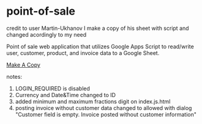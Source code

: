 # point-of-sale

credit to user Martin-Ukhanov
I make a copy of his sheet with script and changed acordingly to my need

Point of sale web application that utilizes Google Apps Script to read/write user, customer, product, and invoice data to a Google Sheet.

[Make A Copy](https://docs.google.com/spreadsheets/d/1pOshifU8rs3m2IH2oY6YVprasE3REF016hFq07LxZaU/copy?usp=sharing)

notes:
1. LOGIN_REQUIRED is disabled
2. Currency and Date&Time changed to ID
3. added minimum and maximum fractions digit on index.js.html
4. posting invoice without customer data changed to allowed with dialog "Customer field is empty. Invoice posted without customer information"
